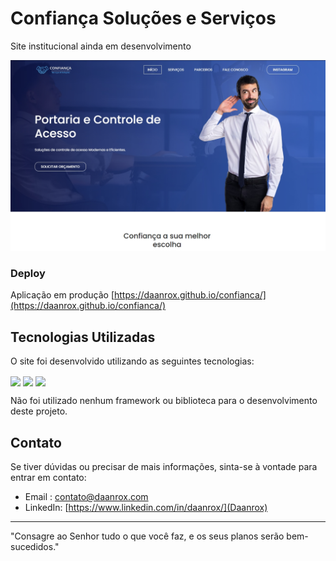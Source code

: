
# Confiança Soluções e Serviços
Site institucional ainda em desenvolvimento

![Confiança Soluções e Serviços](confianca_front_example.jpg)

### Deploy
Aplicação em produção [https://daanrox.github.io/confianca/](https://daanrox.github.io/confianca/)

## Tecnologias Utilizadas

O site foi desenvolvido utilizando as seguintes tecnologias:

<div>
  <img align="center" src="https://img.shields.io/badge/HTML5-E34F26?style=for-the-badge&logo=html5&logoColor=white"/>
  <img align="center" src="https://img.shields.io/badge/CSS3-1572B6?style=for-the-badge&logo=css3&logoColor=white"/>
  <img align="center" src="https://img.shields.io/badge/JavaScript-F7DF1E?style=for-the-badge&logo=javascript&logoColor=black"/>
</div>

Não foi utilizado nenhum framework ou biblioteca para o desenvolvimento deste projeto.

## Contato
Se tiver dúvidas ou precisar de mais informações, sinta-se à vontade para entrar em contato:
- Email : [contato@daanrox.com](mailto:contato@daanrox.com)
- LinkedIn: [https://www.linkedin.com/in/daanrox/](Daanrox)

--- 

"Consagre ao Senhor tudo o que você faz, e os seus planos serão bem-sucedidos."
